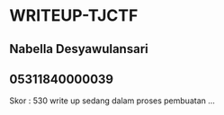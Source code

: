 # WRITEUP-TJCTF

## Nabella Desyawulansari
## 05311840000039

Skor : 530
write up sedang dalam proses pembuatan ...
